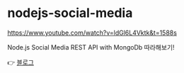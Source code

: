 # nodejs-social-media
https://www.youtube.com/watch?v=ldGl6L4Vktk&t=1588s

Node.js Social Media REST API with MongoDb 따라해보기!

👉 [블로그](https://velog.io/@zhy2on/series/React-Social-Media-App-Design-Tutorial)
